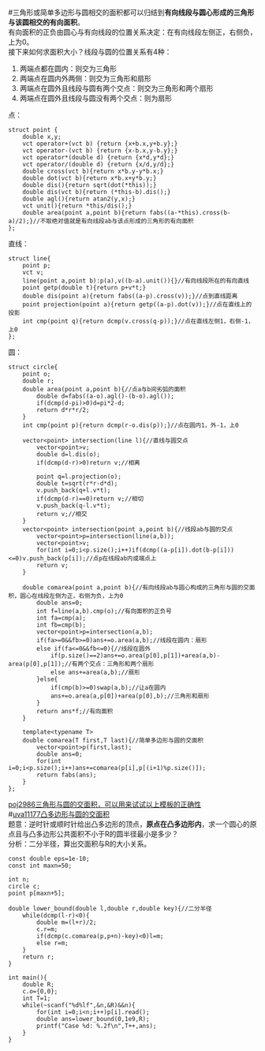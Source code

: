 #三角形或简单多边形与圆相交的面积都可以归结到**有向线段与圆心形成的三角形与该圆相交的有向面积**。  
有向面积的正负由圆心与有向线段的位置关系决定：在有向线段左侧正，右侧负，上为0。  
接下来如何求面积大小？线段与圆的位置关系有4种：
 1. 两端点都在圆内：则交为三角形
 2. 两端点在圆内外两侧：则交为三角形和扇形
 3. 两端点在圆外且线段与圆有两个交点：则交为三角形和两个扇形
 4. 两端点在圆外且线段与圆没有两个交点：则为扇形

点：
```
struct point {
    double x,y;
    vct operator+(vct b) {return {x+b.x,y+b.y};}
    vct operator-(vct b) {return {x-b.x,y-b.y};}
    vct operator*(double d) {return {x*d,y*d};}
    vct operator/(double d) {return {x/d,y/d};}
    double cross(vct b){return x*b.y-y*b.x;}
    double dot(vct b){return x*b.x+y*b.y;}
    double dis(){return sqrt(dot(*this));}
    double dis(vct b){return (*this-b).dis();}
    double agl(){return atan2(y,x);}
    vct unit(){return *this/dis();}
    double area(point a,point b){return fabs((a-*this).cross(b-a)/2);}//不取绝对值就是有向线段ab与该点形成的三角形的有向面积
};
```
直线：
```
struct line{
    point p;
    vct v;
    line(point a,point b):p(a),v((b-a).unit()){}//有向线段所在的有向直线
    point getp(double t){return p+v*t;}
    double dis(point a){return fabs((a-p).cross(v));}//点到直线距离
    point projection(point a){return getp((a-p).dot(v));}//点在直线上的投影
    int cmp(point q){return dcmp(v.cross(q-p));}//点在直线左侧1，右侧-1，上0
};
```
圆：
```
struct circle{
    point o;
    double r;
    double area(point a,point b){//点a与b间劣弧的面积
        double d=fabs((a-o).agl()-(b-o).agl());
        if(dcmp(d-pi)>0)d=pi*2-d;
        return d*r*r/2;
    }
    int cmp(point p){return dcmp(r-o.dis(p));}//点在圆内1，外-1，上0

    vector<point> intersection(line l){//直线与圆交点
        vector<point>v;
        double d=l.dis(o);
        if(dcmp(d-r)>0)return v;//相离

        point q=l.projection(o);
        double t=sqrt(r*r-d*d);
        v.push_back(q+l.v*t);
        if(dcmp(d-r)==0)return v;//相切
        v.push_back(q-l.v*t);
        return v;//相交
    }
    vector<point> intersection(point a,point b){//线段ab与圆的交点
        vector<point>p=intersection(line(a,b));
        vector<point>v;
        for(int i=0;i<p.size();i++)if(dcmp((a-p[i]).dot(b-p[i]))<=0)v.push_back(p[i]);//点p在线段ab内或端点上
        return v;
    }

    double comarea(point a,point b){//有向线段ab与圆心构成的三角形与圆的交面积，圆心在线段左侧为正，右侧为负，上为0
        double ans=0;
        int f=line(a,b).cmp(o);//有向面积的正负号
        int fa=cmp(a);
        int fb=cmp(b);
        vector<point>p=intersection(a,b);
        if(fa>=0&&fb>=0)ans+=o.area(a,b);//线段在圆内：扇形
        else if(fa<=0&&fb<=0){//线段在圆外
            if(p.size()==2)ans+=o.area(p[0],p[1])+area(a,b)-area(p[0],p[1]);//有两个交点：三角形和两个扇形
            else ans+=area(a,b);//扇形
        }else{
            if(cmp(b)>=0)swap(a,b);//让a在圆内
            ans+=o.area(a,p[0])+area(p[0],b);//三角形和扇形
        }
        return ans*f;//有向面积
    }
    
    template<typename T>
    double comarea(T first,T last){//简单多边形与圆的交面积
        vector<point>p(first,last);
        double ans=0;
        for(int i=0;i<p.size();i++)ans+=comarea(p[i],p[(i+1)%p.size()]);
        return fabs(ans);
    }
};
```

[poj2986三角形与圆的交面积，可以用来试试以上模板的正确性](http://poj.org/problem?id=2986)  
#[uva11177凸多边形与圆的交面积](https://uva.onlinejudge.org/index.php?option=com_onlinejudge&Itemid=8&page=show_problem&problem=2118)  
题意：逆时针或顺时针给出凸多边形的顶点，**原点在凸多边形内**，求一个圆心的原点且与凸多边形公共面积不小于R的圆半径最小是多少？  
分析：二分半径，算出交面积与R的大小关系。  
```
const double eps=1e-10;
const int maxn=50;

int n;
circle c;
point p[maxn+5];

double lower_bound(double l,double r,double key){//二分半径
    while(dcmp(l-r)<0){
        double m=(l+r)/2;
        c.r=m;
        if(dcmp(c.comarea(p,p+n)-key)<0)l=m;
        else r=m;
    }
    return r;
}

int main(){
    double R;
    c.o={0,0};
    int T=1;
    while(~scanf("%d%lf",&n,&R)&&n){
        for(int i=0;i<n;i++)p[i].read();
        double ans=lower_bound(0,1e9,R);
        printf("Case %d: %.2f\n",T++,ans);
    }
}
```

